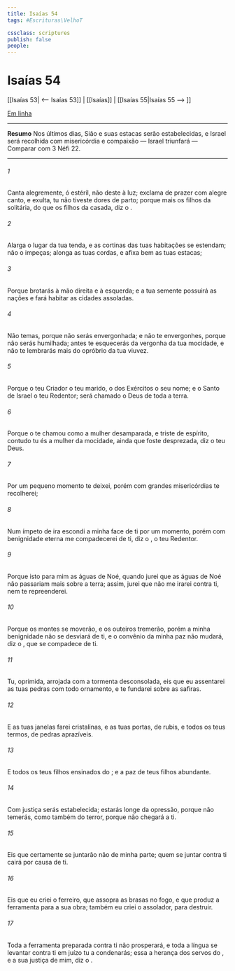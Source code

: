 ```yaml
---
title: Isaías 54
tags: #Escrituras\VelhoT

cssclass: scriptures
publish: false
people:
---
```


# Isaías 54
[[Isaías 53| <-- Isaías 53]] | [[Isaías]] | [[Isaías 55|Isaías 55 --> ]]

[Em linha](https://churchofjesuschrist.org/study/scriptures/ot/isa/54?lang=por)

---
__Resumo__
Nos últimos dias, Sião e suas estacas serão estabelecidas, e Israel será recolhida com misericórdia e compaixão — Israel triunfará — Comparar com 3 Néfi 22.

---
###### 1 
Canta alegremente, ó estéril,  não deste à luz; exclama de prazer com alegre canto, e exulta, tu  não tiveste dores de parto; porque mais  os filhos da solitária, do que os filhos da casada, diz o .

###### 2 
Alarga o lugar da tua tenda, e as cortinas das tuas habitações se estendam; não o impeças; alonga as tuas cordas, e afixa bem as tuas estacas;

###### 3 
Porque brotarás à mão direita e à esquerda; e a tua semente possuirá as nações e fará habitar as cidades assoladas.

###### 4 
Não temas, porque não serás envergonhada; e não te envergonhes, porque não serás humilhada; antes te esquecerás da vergonha da tua mocidade, e não te lembrarás mais do opróbrio da tua viuvez.

###### 5 
Porque o teu Criador  o teu marido, o  dos Exércitos  o seu nome; e o Santo de Israel  o teu Redentor; será chamado o Deus de toda a terra.

###### 6 
Porque o  te chamou como a mulher desamparada, e triste de espírito, contudo tu és a mulher da mocidade, ainda que foste desprezada, diz o teu Deus.

###### 7 
Por um pequeno momento te deixei, porém com grandes misericórdias te recolherei;

###### 8 
Num ímpeto de ira escondi a minha face de ti por um momento, porém com benignidade eterna me compadecerei de ti, diz o , o teu Redentor.

###### 9 
Porque isto  para mim  as águas de Noé, quando jurei que as águas de Noé não passariam mais sobre a terra; assim, jurei que não me irarei  contra ti, nem te repreenderei.

###### 10 
Porque os montes se moverão, e os outeiros tremerão, porém a minha benignidade não se desviará de ti, e o convênio da minha paz não mudará, diz o , que se compadece de ti.

###### 11 
Tu, oprimida, arrojada com a tormenta  desconsolada, eis que eu assentarei as tuas pedras com todo ornamento, e te fundarei sobre as safiras.

###### 12 
E as tuas janelas farei cristalinas, e as tuas portas, de rubis, e todos os teus termos, de pedras aprazíveis.

###### 13 
E todos os teus filhos  ensinados do ; e a paz de teus filhos  abundante.

###### 14 
Com justiça serás estabelecida; estarás longe da opressão, porque  não temerás, como também do terror, porque não chegará a ti.

###### 15 
Eis que certamente se juntarão  não de minha parte; quem se juntar contra ti cairá por causa de ti.

###### 16 
Eis que eu criei o ferreiro, que assopra as brasas no fogo, e que produz a ferramenta para a sua obra; também eu criei o assolador, para destruir.

###### 17 
Toda a ferramenta preparada contra ti não prosperará, e toda a língua  se levantar contra ti em juízo tu a condenarás; essa  a herança dos servos do , e a sua justiça  de mim, diz o .

